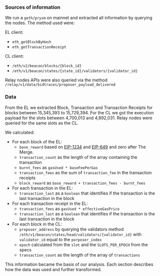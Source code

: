 ### Sources of information

We run a `geth/prysm` on mainnet and extracted all information by
querying the nodes. The method used were:

EL client:

* `eth_getBlockByHash`
* `eth_getTransactionReceipt`

CL client:

* `/eth/v2/beacon/blocks/{block_id}`
* `/eth/v1/beacon/states/{state_id}/validators/{validator_id}`

Relay nodes APIs were also queried via the method `/relay/v1/data/bidtraces/proposer_payload_delivered`

### Data

From the EL we extracted Block, Transaction and Transaction Receipts
for blocks between 15,345,393 to 15,729,394.
For the CL we got the execution payload
for the slots between 4,700,013 and 4,892,031.
Relay nodes were queried for the same slots as the CL.

We calculated:

* For each block of the EL:
  * `base_reward` based on
    [EIP-1234](https://eips.ethereum.org/EIPS/eip-1234) and
    [EIP-649](https://eips.ethereum.org/EIPS/eip-649)
    and zero after The Merge.
  * `transaction_count` as the length of the array containing the transaction
  * `burnt_fees` as `gasUsed * baseFeePerGas`
  * `transaction_fees` as the sum of `transaction_fee` in the
    transaction receipts
  * `block_reward` as `base_reward + transaction_fees - burnt_fees`
* For each transaction in the EL:
  * `transaction_last` as a `boolean` that identifies if the
    transaction is the last transaction in the block
* For each transaction receipt in the EL:
  * `transaction_fees` as `gasUsed * effectiveGasPrice`
  * `transaction_last` as a `boolean` that identifies if the
    transaction is the last transaction in the block
* For each block in the CL:
  * `proposer_address` by querying the validators method
  `/eth/v1/beacon/states/head/validators/{validator_id}` with
  `validator_id` equal to the `porposer_index`
  * `epoch` calculated from the `slot` and the `SLOTS_PER_EPOCH` from
  the specs
  * `transaction_count` as the length of the array of `transactions`

This information became the basis of our analysis. Each section describes
how the data was used and further transformed.
